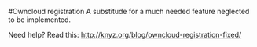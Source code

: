 #Owncloud registration
A substitude for a much needed feature neglected to be implemented.

Need help? Read this: http://knyz.org/blog/owncloud-registration-fixed/